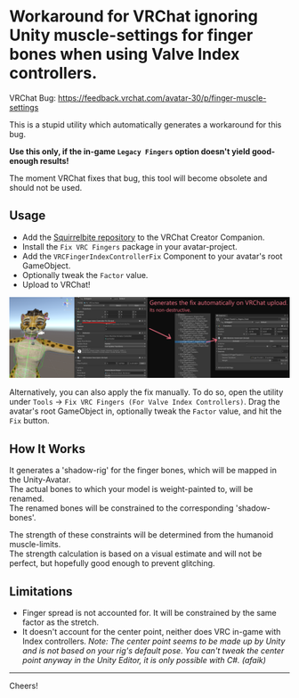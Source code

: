 # Workaround for VRChat ignoring Unity muscle-settings for finger bones when using Valve Index controllers.

VRChat Bug: https://feedback.vrchat.com/avatar-30/p/finger-muscle-settings

This is a stupid utility which automatically generates a workaround for this bug.

**Use this only, if the in-game `Legacy Fingers` option doesn't yield good-enough results!**

The moment VRChat fixes that bug, this tool will become obsolete and should not be used.

## Usage
* Add the [Squirrelbite repository]() to the VRChat Creator Companion.
* Install the `Fix VRC Fingers` package in your avatar-project.
* Add the `VRCFingerIndexControllerFix` Component to your avatar's root GameObject.
* Optionally tweak the `Factor` value.
* Upload to VRChat!

![](./Docs~/Example.png)

Alternatively, you can also apply the fix manually. To do so, open the utility under `Tools` → `Fix VRC Fingers (For Valve Index Controllers)`. Drag the avatar's root GameObject in, optionally tweak the `Factor` value, and hit the `Fix` button.

## How It Works
It generates a 'shadow-rig' for the finger bones, which will be mapped in the Unity-Avatar.\
The actual bones to which your model is weight-painted to, will be renamed.\
The renamed bones will be constrained to the corresponding 'shadow-bones'.

The strength of these constraints will be determined from the humanoid muscle-limits.\
The strength calculation is based on a visual estimate and will not be perfect, but hopefully good enough to prevent glitching.

## Limitations
* Finger spread is not accounted for. It will be constrained by the same factor as the stretch.
* It doesn't account for the center point, neither does VRC in-game with Index controllers.
*Note: The center point seems to be made up by Unity and is not based on your rig's default pose. You can't tweak the center point anyway in the Unity Editor, it is only possible with C#. (afaik)*

---

Cheers!
